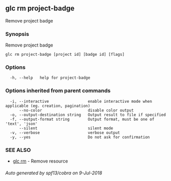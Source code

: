 ## glc rm project-badge

Remove project badge

### Synopsis

Remove project badge

```
glc rm project-badge [project id] [badge id] [flags]
```

### Options

```
  -h, --help   help for project-badge
```

### Options inherited from parent commands

```
  -i, --interactive                 enable interactive mode when applicable (eg. creation, pagination)
      --no-color                    disable color output
  -o, --output-destination string   Output result to file if specified
  -f, --output-format string        Output format, must be one of 'text', 'json'
      --silent                      silent mode
  -v, --verbose                     verbose output
  -y, --yes                         Do not ask for confirmation
```

### SEE ALSO

* [glc rm](glc_rm.md)	 - Remove resource

###### Auto generated by spf13/cobra on 9-Jul-2018
